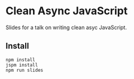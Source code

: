 # Clean Async JavaScript

Slides for a talk on writing clean asyc JavaScript.

## Install

    npm install
    jspm install
    npm run slides
    
